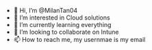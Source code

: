 - 👋 Hi, I’m @MilanTan04
- 👀 I’m interested in Cloud solutions
- 🌱 I’m currently learning everything
- 💞️ I’m looking to collaborate on Intune
- 📫 How to reach me, my usernmae is my email

<!---
MilanTan04/MilanTan04 is a ✨ special ✨ repository because its `README.md` (this file) appears on your GitHub profile.
You can click the Preview link to take a look at your changes.
--->
